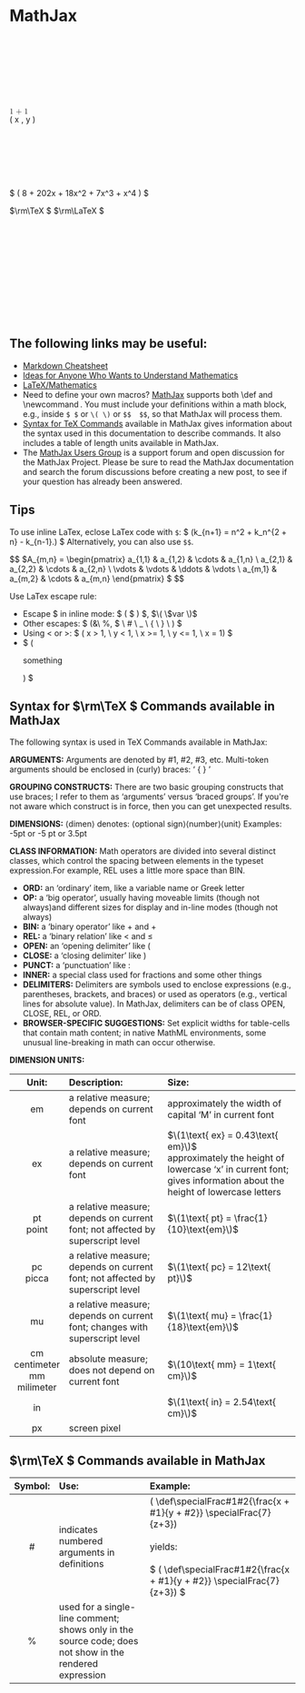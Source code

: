 ﻿# MathJax

  <br><br><br>




<math xmlns="http://www.w3.org/1998/Math/MathML" mathbackground="lightskyblue">
 <bind><csymbol cd="quant1">forall</csymbol>
  <bvar><ci>a</ci></bvar>
  <apply><csymbol cd="relation1">eq</csymbol>
   <apply><csymbol cd="arith1">plus</csymbol><ci>a</ci><csymbol cd="alg1">zero</csymbol></apply>
   <ci>a</ci>
  </apply>
 </bind>
</math>



<br><br>

<math>        
  <mrow>
    <mn> 1 </mn>
    <mo> + </mo>
    <mn> 1 </mn>
  </mrow>
<br> 
  <mrow>
    <mo> ( </mo>
    <mrow>
      <mi> x </mi>
      <mo> , </mo>
      <mi> y </mi>
    </mrow>
    <mo> ) </mo>
  </mrow>   
</math>




<br><br><br><br><br>

$ \(     8 + 202x + 18x^2 + 7x^3 + x^4           \) $

$\rm\TeX $
$\rm\LaTeX $

<br><br><br><br><br><br><br><br><br><br>
## The following links may be useful: 

- [Markdown Cheatsheet](https://github.com/adam-p/markdown-here/wiki/Markdown-Cheatsheet)
- [Ideas for Anyone Who Wants to Understand Mathematics ](http://www.onemathematicalcat.org/cat_book.htm)
- [LaTeX/Mathematics](https://en.wikibooks.org/wiki/LaTeX/Mathematics)
- Need to define your own macros?
[MathJax](https://www.mathjax.org/) supports both   \def   and   \newcommand .
You must include your definitions within a math block, e.g., inside   `$ $` or   `\( \)`   or   `$$  $$`, so that MathJax will process them. 
- [Syntax for TeX Commands](http://www.onemathematicalcat.org/MathJaxDocumentation/notationUnits.htm) available in MathJax gives information about the syntax used in this documentation to describe commands.
It also includes a table of length units available in MathJax. 
- The [MathJax Users Group](http://groups.google.com/group/mathjax-users/) is a support forum and open discussion for the MathJax Project.
Please be sure to read the MathJax documentation and search the forum discussions before creating a new post,
to see if your question has already been answered. 

## Tips
To use inline LaTex, eclose LaTex code with `$`:
$ \(k_{n+1} = n^2 + k_n^{2 + n} - k_{n-1}.\) $ Alternatively,
you can also use `$$`.

$$
 $A_{m,n} = 
 \begin{pmatrix}
  a_{1,1} & a_{1,2} & \cdots & a_{1,n} \\
  a_{2,1} & a_{2,2} & \cdots & a_{2,n} \\
  \vdots  & \vdots  & \ddots & \vdots  \\
  a_{m,1} & a_{m,2} & \cdots & a_{m,n}
 \end{pmatrix} $
$$


Use LaTex escape rule:

- Escape \$ in inline mode: $ \( \$ \) $, $\( \$var \)$ 
- Other escapes: $ \(\&\ \%, \$ \ \# \ \_ \ \{ \ \} \ \) $
- Using < or >: $ \( x > 1, \ y < 1, \ x >= 1, \ y <= 1, \ x = 1\) $
- $ \(<p>something</p>\) $

## Syntax for $\rm\TeX $ Commands available in MathJax
The following syntax is used in TeX Commands available in MathJax: 

**ARGUMENTS:**
Arguments are denoted by #1, #2, #3, etc. Multi-token arguments should be enclosed in (curly) braces: ‘ { } ’ 

**GROUPING CONSTRUCTS:**
There are two basic grouping constructs that use braces; I refer to them as ‘arguments’ versus ‘braced groups’. If you're not aware which construct is in force, then you can get unexpected results.

**DIMENSIONS:**
⟨dimen⟩ denotes: ⟨optional sign⟩⟨number⟩⟨unit⟩ Examples:   -5pt   or   -5 pt   or   3.5pt

**CLASS INFORMATION:**
Math operators are divided into several distinct classes, which control the spacing between elements in the typeset expression.For example, REL uses a little more space than BIN. 
- **ORD:**   an ‘ordinary’ item, like a variable name or Greek letter 
- **OP:**   a ‘big operator’, usually having moveable limits (though not always)and different sizes for display and in-line modes (though not always)
- **BIN:**  a ‘binary operator’ like + and +
- **REL:**   a ‘binary relation’ like < and ≤
- **OPEN:**   an ‘opening delimiter’ like (
- **CLOSE:**   a ‘closing delimiter’ like )
- **PUNCT:**   a ‘punctuation’ like :
- **INNER:**   a special class used for fractions and some other things 
- **DELIMITERS:** Delimiters are symbols used to enclose expressions (e.g., parentheses, brackets, and braces) or used as operators (e.g., vertical lines for absolute value). In MathJax, delimiters can be of class OPEN, CLOSE, REL, or ORD. 
- **BROWSER-SPECIFIC SUGGESTIONS:** Set explicit widths for table-cells that contain math content; in native MathML environments, some unusual line-breaking in math can occur otherwise.

**DIMENSION UNITS:**

| Unit: | Description: | Size: |
| :-: |:-|:-|
|em|a relative measure; depends on current font|approximately the width of capital ‘M’ in current font| 
|ex|a relative measure; depends on current font|$\(1\text{ ex} = 0.43\text{ em}\)$<br>approximately the height of lowercase ‘x’ in current font; gives information about the height of lowercase letters| 
|pt<br>point|a relative measure; depends on current font; not affected by superscript level|$\(1\text{ pt} = \frac{1}{10}\text{em}\)$|
|pc<br>picca|a relative measure; depends on current font; not affected by superscript level|$\(1\text{ pc} = 12\text{ pt}\)$|
|mu|a relative measure; depends on current font; changes with superscript level |$\(1\text{ mu} = \frac{1}{18}\text{em}\)$|
|cm<br>centimeter<br>mm<br>milimeter|absolute measure; does not depend on current font|$\(10\text{ mm} = 1\text{ cm}\)$|
|in||$\(1\text{ in} = 2.54\text{ cm}\)$|
|px|screen pixel||

## $\rm\TeX $ Commands available in MathJax 
| Symbol: | Use: | Example: |
| :-: |:-| :-|
| \# | indicates numbered arguments in definitions |  \( \def\specialFrac#1#2{\frac{x + #1}{y + #2}} \specialFrac{7}{z+3}\)<br><br>yields:<br><br> $ \( \def\specialFrac#1#2{\frac{x + #1}{y + #2}} \specialFrac{7}{z+3}\) $ |
|%|used for a single-line comment; shows only in the source code; does not show in the rendered expression||

